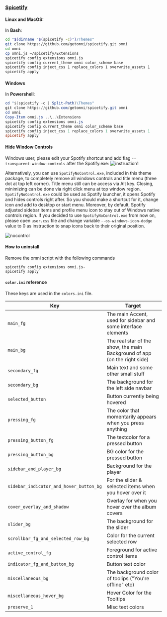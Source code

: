 ### [Spicetify](https://github.com/khanhas/spicetify-cli)

#### Linux and MacOS:

In **Bash**:

```bash
cd "$(dirname "$(spicetify -c)")/Themes"
git clone https://github.com/getomni/spicetify.git omni
cd omni
cp omni.js ~/spicetify/Extensions
spicetify config extensions omni.js
spicetify config current_theme omni color_scheme base
spicetify config inject_css 1 replace_colors 1 overwrite_assets 1
spicetify apply
```

#### Windows

In **Powershell**:

```powershell
cd "$(spicetify -c | Split-Path)\Themes"
git clone https://github.com/getomni/spicetify.git omni
cd omni
Copy-Item omni.js ..\..\Extensions
spicetify config extensions omni.js
spicetify config current_theme omni color_scheme base
spicetify config inject_css 1 replace_colors 1 overwrite_assets 1
spicetify apply
```

#### Hide Window Controls

Windows user, please edit your Spotify shortcut and add flag `--transparent-window-controls` after the Spotify.exe:
![instruction1](./windows-shortcut-instruction.png)

Alternatively, you can use `SpotifyNoControl.exe`, included in this theme package, to completely remove all windows controls and title menu (three dot at top left corner). Title menu still can be access via Alt key. Closing, minimizing can be done via right click menu at top window region.
`SpotifyNoControl.exe` could be used as Spotify launcher, it opens Spotify and hides controls right after. So you should make a shortcut for it, change icon and add to desktop or start menu.
Moreover, by default, Spotify adjusted sidebar items and profile menu icon to stay out of Windows native controls region. If you decided to use `SpotifyNoControl.exe` from now on, please open `user.css` file and change variable `--os-windows-icon-dodge` value to 0 as instruction to snap icons back to their original position.

![nocontrol](https://i.imgur.com/qdZyv1t.png)

#### How to uninstall

Remove the omni script with the following commands

```
spicetify config extensions omni.js-
spicetify apply
```

#### `color.ini` reference

These keys are used in the `colors.ini` file.

| Key                                     | Target                                                                    |
| --------------------------------------- | ------------------------------------------------------------------------- |
| `main_fg`                               | The main Accent, used for sidebar and some interface elements             |
| `main_bg`                               | The real star of the show, the main Background of app (on the right side) |
| `secondary_fg`                          | Main text and some other small stuff                                      |
| `secondary_bg`                          | The background for the left side navbar                                   |
| `selected_button`                       | Button currently being hovered                                            |
| `pressing_fg`                           | The color that momentarily appears when you press anything                |
| `pressing_button_fg`                    | The textcolor for a pressed button                                        |
| `pressing_button_bg`                    | BG color for the pressed button                                           |
| `sidebar_and_player_bg`                 | Background for the player                                                 |
| `sidebar_indicator_and_hover_button_bg` | For the slider & selected items when you hover over it                    |
| `cover_overlay_and_shadow`              | Overlay for when you hover over the album covers                          |
| `slider_bg`                             | The background for the slider                                             |
| `scrollbar_fg_and_selected_row_bg`      | Color for the current selected row                                        |
| `active_control_fg`                     | Foreground for active control items                                       |
| `indicator_fg_and_button_bg`            | Button text color                                                         |
| `miscellaneous_bg`                      | The background color of toolips ("You're offline" etc)                    |
| `miscellaneous_hover_bg`                | Hover Color for the Tooltips                                              |
| `preserve_1`                            | Misc text colors                                                          |
